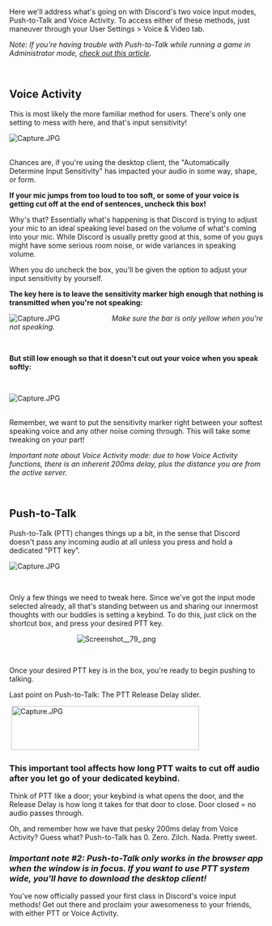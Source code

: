 <p>Here we'll address what's going on with Discord's two voice input modes, Push-to-Talk and Voice Activity. To access either of these methods, just maneuver through your User Settings &gt; Voice &amp; Video tab.</p>
<p><em>Note: If you're having trouble with Push-to-Talk while running a game in Administrator mode, <a href="https://support.discord.com/hc/en-us/articles/205082178" target="_self">check out this article</a>.</em></p>
<p> </p>
<h2><span class="wysiwyg-font-size-large"><strong>Voice Activity</strong></span></h2>
<p><span class="wysiwyg-font-size-medium">This is most likely the more familiar method for users. There's only one setting to mess with here, and that's input sensitivity!</span></p>
<p><img src="https://support.discord.com/hc/article_attachments/360058237991/Capture.JPG" alt="Capture.JPG"><br>   </p>
<p class="wysiwyg-text-align-left">Chances are, if you're using the desktop client, the "Automatically Determine Input Sensitivity" has impacted your audio in some way, shape, or form. </p>
<p class="wysiwyg-text-align-left"><strong>If your mic jumps from too loud to too soft, or some of your voice is getting cut off at the end of sentences, uncheck this box!</strong></p>
<p class="wysiwyg-text-align-left">Why's that? Essentially what's happening is that Discord is trying to adjust your mic to an ideal speaking level based on the volume of what's coming into your mic. While Discord is usually pretty good at this, some of you guys might have some serious room noise, or wide variances in speaking volume. </p>
<p class="wysiwyg-text-align-left">When you do uncheck the box, you'll be given the option to adjust your input sensitivity by yourself.</p>
<p class="wysiwyg-text-align-left"><strong>The key here is to leave the sensitivity marker high enough that nothing is transmitted when you're not speaking:</strong></p>
<p class="wysiwyg-text-align-center"><img src="https://support.discord.com/hc/article_attachments/360058075272/Capture.JPG" alt="Capture.JPG">                          <em>Make sure the bar is only yellow when you're not speaking.</em> </p>
<p class="wysiwyg-text-align-left"> </p>
<p class="wysiwyg-text-align-left"><strong>But still low enough so that it doesn't cut out your voice when you speak softly: </strong></p>
<p class="wysiwyg-text-align-left"> </p>
<p class="wysiwyg-text-align-center"><img src="https://support.discord.com/hc/article_attachments/360058075332/Capture.JPG" alt="Capture.JPG"><br> </p>
<p class="wysiwyg-text-align-left">Remember, we want to put the sensitivity marker right between your softest speaking voice and any other noise coming through. This will take some tweaking on your part!</p>
<p class="wysiwyg-text-align-left"><em>Important note about Voice Activity mode: due to how Voice Activity functions, there is an inherent 200ms delay, plus the distance you are from the active server.</em></p>
<p class="wysiwyg-text-align-left"> </p>
<h2 class="wysiwyg-text-align-left"><span class="wysiwyg-font-size-large"><strong>Push-to-Talk</strong></span></h2>
<p class="wysiwyg-text-align-left">Push-to-Talk (PTT) changes things up a bit, in the sense that Discord doesn't pass any incoming audio at all unless you press and hold a dedicated "PTT key". </p>
<p class="wysiwyg-text-align-left"><img src="https://support.discord.com/hc/article_attachments/360058075432/Capture.JPG" alt="Capture.JPG"></p>
<p class="wysiwyg-text-align-left"> </p>
<p class="wysiwyg-text-align-left">Only a few things we need to tweak here. Since we've got the input mode selected already, all that's standing between us and sharing our innermost thoughts with our buddies is setting a keybind. To do this, just click on the shortcut box, and press your desired PTT key. </p>
<p class="wysiwyg-text-align-center">                                  <img src="https://support.discord.com/hc/article_attachments/360058238151/Screenshot__79_.png" alt="Screenshot__79_.png"></p>
<p class="wysiwyg-text-align-center"> </p>
<p class="wysiwyg-text-align-left">Once your desired PTT key is in the box, you're ready to begin pushing to talking. </p>
<p class="wysiwyg-text-align-left">Last point on Push-to-Talk: The PTT Release Delay slider.</p>
<p class="wysiwyg-text-align-center"> <img src="https://support.discord.com/hc/article_attachments/360058075512/Capture.JPG" alt="Capture.JPG" width="371" height="87"></p>
<h3 class="wysiwyg-text-align-left">This important tool affects how long PTT waits to cut off audio after you let go of your dedicated keybind.</h3>
<p class="wysiwyg-text-align-left">Think of PTT like a door; your keybind is what opens the door, and the Release Delay is how long it takes for that door to close. Door closed = no audio passes through. </p>
<p class="wysiwyg-text-align-left">Oh, and remember how we have that pesky 200ms delay from Voice Activity? Guess what? Push-to-Talk has 0. Zero. Zilch. Nada. Pretty sweet.</p>
<h3 class="wysiwyg-text-align-left"><em>Important note #2: Push-to-Talk only works in the browser app when the window is in focus. If you want to use PTT system wide, you'll have to download the desktop client!</em></h3>
<p class="wysiwyg-text-align-left">You've now officially passed your first class in Discord's voice input methods! Get out there and proclaim your awesomeness to your friends, with either PTT or Voice Activity.</p>